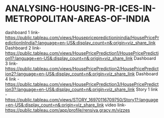 # ANALYSING-HOUSING-PR-ICES-IN-METROPOLITAN-AREAS-OF-INDIA                                                                                                                                                                                                                                                                                                                                                                          
dashboard 1 link- https://public.tableau.com/views/Housepricepredictioninindia/HousePricePredictionInIndia?:language=en-US&:display_count=n&:origin=viz_share_link                            
                                                                                                                                                                                                                                                                                                                                                                                    Dashboard 2 link-https://public.tableau.com/views/HousePricePrediction1/HousePricePrediction1?:language=en-US&:display_count=n&:origin=viz_share_link                                                                                                                                                                                                                                       Dashboard 3 link-https://public.tableau.com/views/HousePricePrediction2/HousePricePrediction2?:language=en-US&:display_count=n&:origin=viz_share_link                                                                                                                                                                                                                                      Dashboard 4 link -https://public.tableau.com/views/HousePricePrediction3/HousePricePrediction3?:language=en-US&:display_count=n&:origin=viz_share_link                                                                                                                                                                                                                                       Story 1 link -https://public.tableau.com/views/STORY_16970116709750/Story1?:language=en-US&:display_count=n&:origin=viz_share_link                                                                                                                                                                                                                                                         video link-https://public.tableau.com/app/profile/rensiya.gracy.m/vizzes

